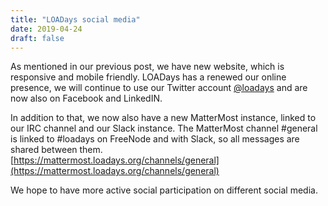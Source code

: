 ```yaml
---
title: "LOADays social media"
date: 2019-04-24
draft: false
---
```


As mentioned in our previous post, we have new website, which is responsive and mobile friendly.
LOADays has a renewed our online presence, we will continue to use our Twitter account [@loadays](https://twitter.com/loadays)
and are now also on Facebook and LinkedIN.  

In addition to that, we now also have a new MatterMost instance, linked to our IRC channel and our Slack instance.
The MatterMost channel #general is linked to #loadays on FreeNode and with Slack, so all messages are shared between them.  
[https://mattermost.loadays.org/channels/general](https://mattermost.loadays.org/channels/general)

We hope to have more active social participation on different social media.

